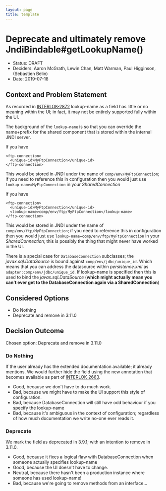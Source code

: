 ```yaml
---
layout: page
title: template
---
```

# Deprecate and ultimately remove JndiBindable#getLookupName()

* Status: DRAFT
* Deciders: Aaron McGrath, Lewin Chan, Matt Warman, Paul Higginson, (Sebastien Belin)
* Date: 2019-07-18


## Context and Problem Statement

As recorded in [INTERLOK-2872](https://adaptris.atlassian.net/browse/INTERLOK-2872) lookup-name as a field has little or no meaning within the UI; in fact, it may not be entirely supported fully within the UI.

The background of the `lookup-name` is so that you can override the name+prefix for the shared component that is stored within the internal JNDI server. 

If you have

```
<ftp-connection>
  <unique-id>MyFtpConnection</unique-id>
</ftp-connection>
```
This would be stored in JNDI under the name of `comp/env/MyFtpConnection`; if you need to reference this in configuration then you would just use `lookup-name=MyFtpConnection` in your _SharedConnection_

If you have

```
<ftp-connection>
  <unique-id>MyFtpConnection</unique-id>
  <lookup-name>comp/env/ftp/MyFtpConnection</lookup-name>
</ftp-connection>
```

This would be stored in JNDI under the name of `comp/env/ftp/MyFtpConnection`; if you need to reference this in configuration then you would just use `lookup-name=comp/env/ftp/MyFtpConnection` in your _SharedConnection_; this is possibly the thing that might never have worked in the UI.

There is a special case for `DatabaseConnection` subclasses; the _javax.sql.DataSource_ is bound against `comp/env/jdbc/unique_id`. Which means that you can address the datasource within _persistence.xml_ as `adapter:comp/env/jdbc/unique_id`. If lookup-name is specified then this is used to bind the _javax.sql.DataSource_ (__which might actually mean you can't ever get to the DatabaseConnection again via a SharedConnection__)

## Considered Options

* Do Nothing
* Deprecate and remove in 3.11.0

## Decision Outcome

Chosen option: Deprecate and remove in 3.11.0

### Do Nothing

If the user already has the extended documentation available; it already mentions.
We would further hide the field using the new annotation that becomes available as part of [INTERLOK-2663](https://adaptris.atlassian.net/browse/INTERLOK-2872).

* Good, because we don't have to do much work.
* Bad, because we might have to make the UI support this style of configuration.
* Bad, because DatabaseConnection will still have odd behaviour if you specify the lookup-name
* Bad, because it's ambiguous in the context of configuration; regardless of how much documentation we write no-one ever reads it.

### Deprecate

We mark the field as deprecated in 3.9.1; with an intention to remove in 3.11.0. 

* Good, because it fixes a logical flaw with DatabaseConnection when someone actually specifies lookup-name
* Good, because the UI doesn't have to change.
* Neutral, because there hasn't been a production instance where someone has used lookup-name!
* Bad, because we're going to remove methods from an interface...

